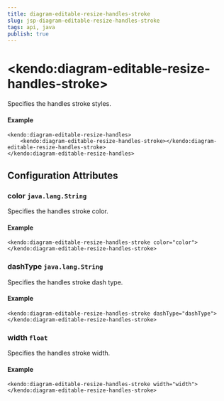 ```yaml
---
title: diagram-editable-resize-handles-stroke
slug: jsp-diagram-editable-resize-handles-stroke
tags: api, java
publish: true
---
```


# \<kendo:diagram-editable-resize-handles-stroke\>

Specifies the handles stroke styles.

#### Example
    <kendo:diagram-editable-resize-handles>
        <kendo:diagram-editable-resize-handles-stroke></kendo:diagram-editable-resize-handles-stroke>
    </kendo:diagram-editable-resize-handles>

## Configuration Attributes

### color `java.lang.String`

Specifies the handles stroke color.

#### Example
    <kendo:diagram-editable-resize-handles-stroke color="color">
    </kendo:diagram-editable-resize-handles-stroke>

### dashType `java.lang.String`

Specifies the handles stroke dash type.

#### Example
    <kendo:diagram-editable-resize-handles-stroke dashType="dashType">
    </kendo:diagram-editable-resize-handles-stroke>

### width `float`

Specifies the handles stroke width.

#### Example
    <kendo:diagram-editable-resize-handles-stroke width="width">
    </kendo:diagram-editable-resize-handles-stroke>

